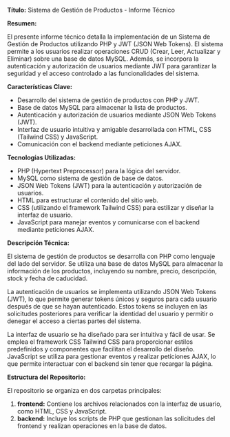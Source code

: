 **Título:** Sistema de Gestión de Productos - Informe Técnico

**Resumen:**

El presente informe técnico detalla la implementación de un Sistema de Gestión de Productos utilizando PHP y JWT (JSON Web Tokens). El sistema permite a los usuarios realizar operaciones CRUD (Crear, Leer, Actualizar y Eliminar) sobre una base de datos MySQL. Además, se incorpora la autenticación y autorización de usuarios mediante JWT para garantizar la seguridad y el acceso controlado a las funcionalidades del sistema.

**Características Clave:**

- Desarrollo del sistema de gestión de productos con PHP y JWT.
- Base de datos MySQL para almacenar la lista de productos.
- Autenticación y autorización de usuarios mediante JSON Web Tokens (JWT).
- Interfaz de usuario intuitiva y amigable desarrollada con HTML, CSS (Tailwind CSS) y JavaScript.
- Comunicación con el backend mediante peticiones AJAX.

**Tecnologías Utilizadas:**

- PHP (Hypertext Preprocessor) para la lógica del servidor.
- MySQL como sistema de gestión de base de datos.
- JSON Web Tokens (JWT) para la autenticación y autorización de usuarios.
- HTML para estructurar el contenido del sitio web.
- CSS (utilizando el framework Tailwind CSS) para estilizar y diseñar la interfaz de usuario.
- JavaScript para manejar eventos y comunicarse con el backend mediante peticiones AJAX.

**Descripción Técnica:**

El sistema de gestión de productos se desarrolla con PHP como lenguaje del lado del servidor. Se utiliza una base de datos MySQL para almacenar la información de los productos, incluyendo su nombre, precio, descripción, stock y fecha de caducidad.

La autenticación de usuarios se implementa utilizando JSON Web Tokens (JWT), lo que permite generar tokens únicos y seguros para cada usuario después de que se hayan autenticado. Estos tokens se incluyen en las solicitudes posteriores para verificar la identidad del usuario y permitir o denegar el acceso a ciertas partes del sistema.

La interfaz de usuario se ha diseñado para ser intuitiva y fácil de usar. Se emplea el framework CSS Tailwind CSS para proporcionar estilos predefinidos y componentes que facilitan el desarrollo del diseño. JavaScript se utiliza para gestionar eventos y realizar peticiones AJAX, lo que permite interactuar con el backend sin tener que recargar la página.

**Estructura del Repositorio:**

El repositorio se organiza en dos carpetas principales:

1. **frontend:** Contiene los archivos relacionados con la interfaz de usuario, como HTML, CSS y JavaScript.
2. **backend:** Incluye los scripts de PHP que gestionan las solicitudes del frontend y realizan operaciones en la base de datos.

